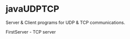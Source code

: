 # javaUDPTCP
Server &amp; Client programs for UDP &amp; TCP communications.

FirstServer - TCP server
